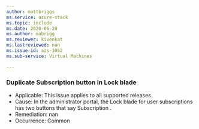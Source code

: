 ```yaml
---
author: mattbriggs
ms.service: azure-stack
ms.topic: include
ms.date: 2020-06-20
ms.author: mabrigg
ms.reviewer: kivenkat
ms.lastreviewed: nan
ms.issue-id: azs-1052
ms.sub-service: Virtual Machines

---
```

### Duplicate Subscription button in Lock blade

- Applicable: This issue applies to all supported releases.
- Cause: In the administrator portal, the Lock blade for user subscriptions has two buttons that say Subscription . 
- Remediation: nan
- Occurrence: Common